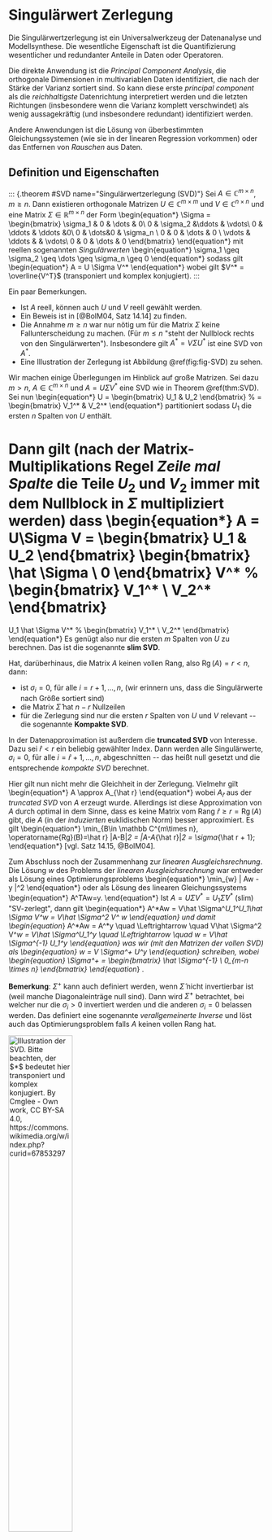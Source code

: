 # Singul&auml;rwert Zerlegung

Die Singul&auml;rwertzerlegung ist ein Universalwerkzeug der Datenanalyse und
Modellsynthese. 
Die wesentliche Eigenschaft ist die Quantifizierung
wesentlicher und redundanter Anteile in Daten oder Operatoren. 

Die direkte Anwendung ist die *Principal Component Analysis*, die orthogonale Dimensionen in multivariablen Daten identifiziert, die nach der St&auml;rke der Varianz sortiert sind. So kann diese erste *principal component* als die *reichhaltigste* Datenrichtung interpretiert werden und die letzten Richtungen (insbesondere wenn die Varianz komplett verschwindet) als wenig aussagekr&auml;ftig (und insbesondere redundant) identifiziert werden.

Andere Anwendungen ist die L&ouml;sung von &uuml;berbestimmten
Gleichungssystemen (wie sie in der linearen Regression vorkommen) oder das
Entfernen von *Rauschen* aus Daten.

## Definition und Eigenschaften

::: {.theorem #SVD name="Singul&auml;rwertzerlegung (SVD)"}
Sei $A\in \mathbb C^{m\times n}$, $m\geq n$. Dann existieren orthogonale Matrizen $U \in \mathbb C^{m\times m}$ und $V\in \mathbb C^{n\times n}$ und eine Matrix $\Sigma \in \mathbb R^{m\times n}$ der Form
\begin{equation*}
\Sigma = 
\begin{bmatrix}
\sigma_1 & 0 & \dots & 0\\
0 & \sigma_2 &\ddots & \vdots\\
0 & \ddots & \ddots &0\\
  0 & \dots&0 & \sigma_n \\
  0 & 0 & \dots & 0 \\
  \vdots & \ddots &  & \vdots\\
  0 & 0 & \dots & 0
\end{bmatrix}
\end{equation*}
mit reellen sogenannten *Singul&auml;rwerten*
\begin{equation*}
\sigma_1 \geq \sigma_2 \geq \dots \geq \sigma_n \geq 0
\end{equation*}
sodass gilt
\begin{equation*}
A = U \Sigma V^*
\end{equation*}
wobei gilt $V^* = \overline{V^T}$ (transponiert und komplex konjugiert).
:::

Ein paar Bemerkungen. 

 * Ist $A$ reell, k&ouml;nnen auch $U$ und $V$ reell gew&auml;hlt werden.
 * Ein Beweis ist in [@BolM04, Satz 14.14] zu finden.
 * Die Annahme $m \geq n$ war nur n&ouml;tig um f&uuml;r die Matrix $\Sigma$ keine Fallunterscheidung zu machen. (F&uuml;r $m\leq n$ "steht der Nullblock rechts von den Singul&auml;rwerten"). Insbesondere gilt $A^* = V\Sigma U^*$ ist eine SVD von $A^*$.
 * Eine Illustration der Zerlegung ist Abbildung \@ref(fig:fig-SVD) zu sehen.

Wir machen einige &Uuml;berlegungen im Hinblick auf gro&szlig;e Matrizen. Sei dazu $m>n$, $A\in \mathbb C^{m\times n}$ und $A=U\Sigma V^*$ eine SVD wie in Theorem \@ref(thm:SVD). Sei nun
\begin{equation*}
U = \begin{bmatrix}
U_1 & U_2
\end{bmatrix}
% = \begin{bmatrix} V_1^* & V_2^*
\end{equation*}
partitioniert sodass $U_1$ die ersten $n$ Spalten von $U$ enth&auml;lt.

Dann gilt (nach der Matrix-Multiplikations Regel *Zeile mal Spalte* die Teile $U_2$ und $V_2$ immer mit dem Nullblock in $\Sigma$ multipliziert werden) dass
\begin{equation*}
A = U\Sigma V = 
\begin{bmatrix}
U_1 & U_2
\end{bmatrix}
\begin{bmatrix}
\hat \Sigma \\ 0
\end{bmatrix}
V^*
% \begin{bmatrix} V_1^* \\ V_2^* \end{bmatrix}
=
U_1 
\hat \Sigma
V^*
% \begin{bmatrix} V_1^* \\ V_2^* \end{bmatrix}
\end{equation*}
Es gen&uuml;gt also nur die ersten $m$ Spalten von $U$ zu berechnen. Das ist die sogenannte **slim SVD**.

Hat, dar&uuml;berhinaus, die Matrix $A$ keinen vollen Rang, also $\operatorname{Rg}(A) = r < n$, dann:

 * ist $\sigma_i=0$, f&uuml;r alle $i=r+1, \dotsc, n$, (wir erinnern uns, dass die Singul&auml;rwerte nach Gr&ouml;&szlig;e sortiert sind)
 * die Matrix $\hat \Sigma$ hat $n-r$ Nullzeilen
 * f&uuml;r die Zerlegung sind nur die ersten $r$ Spalten von $U$ und $V$ relevant -- die sogenannte **Kompakte SVD**.

In der Datenapproximation ist au&szlig;erdem die **truncated SVD** von Interesse. Dazu sei $\hat r<r$ ein beliebig gew&auml;hlter Index. Dann werden alle Singul&auml;rwerte,  $\sigma_i=0$, f&uuml;r alle $i=\hat r+1, \dotsc, n$, abgeschnitten -- das hei&szlig;t null gesetzt und die entsprechende *kompakte SVD* berechnet.

Hier gilt nun nicht mehr die Gleichheit in der Zerlegung. Vielmehr gilt 
\begin{equation*}
A \approx A_{\hat r}
\end{equation*}
wobei $A_{\hat r}$ aus der *truncated SVD* von $A$ erzeugt wurde. Allerdings ist diese Approximation von $A$ durch optimal in dem Sinne, dass es keine Matrix vom Rang $\hat r \geq r=\operatorname{Rg}(A)$ gibt, die $A$ (in der *induzierten* euklidischen Norm) besser approximiert. Es gilt
\begin{equation*}
\min_{B\in \mathbb C^{m\times n}, \operatorname{Rg}(B)=\hat r} \|A-B\|_2 = \|A-A_{\hat r}\|_2 = \sigma_{\hat r + 1};
\end{equation*}
[vgl. Satz 14.15, @BolM04].

Zum Abschluss noch der Zusammenhang zur *linearen Ausgleichsrechnung*.
Die L&ouml;sung $w$ des Problems der *linearen Ausgleichsrechnung* war entweder als L&ouml;sung eines Optimierungsproblems
\begin{equation*}
\min_{w} \| Aw - y \|^2
\end{equation*}
oder als L&ouml;sung des linearen Gleichungssystems
\begin{equation*}
A^TAw=y.
\end{equation*}
Ist $A=U\Sigma V^*=U_1\hat \Sigma V^*$ (slim) "SV-zerlegt", dann gilt
\begin{equation*}
A^*Aw = V\hat \Sigma^*U_1^*U_1\hat \Sigma V^*w = V\hat \Sigma^2 V^* w
\end{equation*}
und damit
\begin{equation*}
A^*Aw = A^*y \quad \Leftrightarrow \quad V\hat \Sigma^2 V^*w  = V\hat \Sigma^*U_1^*y \quad \Leftrightarrow \quad w = V\hat \Sigma^{-1} U_1^*y
\end{equation*}
was wir (mit den Matrizen der vollen SVD) als
\begin{equation*}
w = V \Sigma^+ U^*y
\end{equation*}
schreiben, wobei
\begin{equation*}
\Sigma^+ = \begin{bmatrix}
\hat \Sigma^{-1} \\ 0_{m-n \times n}
\end{bmatrix}
\end{equation*}
.

**Bemerkung**: $\Sigma^+$ kann auch definiert werden, wenn $\hat \Sigma$ nicht invertierbar ist (weil manche Diagonaleintr&auml;ge null sind). Dann wird $\hat \Sigma^+$ betrachtet, bei welcher nur die $\sigma_i>0$ invertiert werden und die anderen $\sigma_i=0$ belassen werden. Das definiert eine sogenannte *verallgemeinerte Inverse* und l&ouml;st auch das Optimierungsproblem falls $A$ keinen vollen Rang hat.

<div class="figure">
<img src="bilder/06_412px-Singular_value_decomposition_visualisation.svg.png" alt="Illustration der SVD. Bitte beachten, der $*$ bedeutet hier transponiert und komplex konjugiert. By Cmglee - Own work, CC BY-SA 4.0, https://commons.wikimedia.org/w/index.php?curid=67853297" width="50%" />
<p class="caption">(\#fig:fig-SVD)Illustration der SVD. Bitte beachten, der $*$ bedeutet hier transponiert und komplex konjugiert. By Cmglee - Own work, CC BY-SA 4.0, https://commons.wikimedia.org/w/index.php?curid=67853297</p>
</div>

## Numerische Berechnung

Die praktische Berechnung der Singul&auml;rwertzerlegung einer Matrix $A\in
\mathbb R^{m\times n}$ verlangt einen gesamten Grundkurs in *numerischer
Mathematik*. 

In direkter Weise k&ouml;nnten die Singul&auml;rwerte und --vektoren &uuml;ber
das Eigenwertproblem f&uuml;r $AA^T$ oder $A^TA$ bestimmt werden. 
Das ist nicht so schlecht, wie mit dem Argument, *dass sich mit dem
quadrieren der Matrizen auch die Konditionszahl quadriert*, gerne nahegelegt wird
^[denn die Kondition des Eigenwertproblems ist direkt proportional zur Kondition der Matrix; vgl.
[Satz 5.9, @RicW17]], da

 * wenn $n\ll m$ oder $m\ll n$, dann ist $A^TA$ oder $AA^T$ wesentlich kleiner
   als $A$
 * das Eigenwertproblem symmetrisch ist, was gut ausgenutzt werden kann
 * wenn $A$ sehr gross aber *d&uuml;nnbesetzt* (engl. *sparse*) ist, dann k&ouml;nnen die
   Eigenwerte durch effiziente *sparse matrix-vector* Multiplikationen
   angen&auml;hert werden
 * es k&ouml;nnen ohne weiteres nur eine Anzahl von Singul&auml;rwerten
   berechnet werden

sodass f&uuml;r *sparse* Matrizen diese Methode der de-facto Standard ist^[und
beispielsweise die Methode, die in
[`scipy.sparse.linalg.svd`](https://docs.scipy.org/doc/scipy/reference/generated/scipy.sparse.linalg.svds.html)
implementiert ist].

F&uuml;r normale Matrizen kommt jedoch der folgende Algorithmus, der mehrere
wunderbar effiziente Algorithmen elegant kombiniert besser in Betracht:

1. Betrachte 
   $$M=\begin{bmatrix} 0 & A \\ A^T & 0 \end{bmatrix} \in \mathbb R^{n+m \times n+m},$$
   deren positiven Eigenwerte mit
   den (positiven) Singul&auml;rwerten von $A$ &uuml;bereinstimmen.
2. Bringe $M$ durch *Householder transformationen* in *Hessenberg*-Form, also 
   $$ H = QMQ^T $$
   mit $Q$ orthogonal. Wegen Orthogonalit&auml;t ist das eine
   &Auml;hnlichkeitstransformation ($H$ hat die gleichen Eigenwerte wie $M$) und
   wegen Symmetrie von $M$ ist auch $H$ symmetrisch und damit *tridiagonal*.
3. Berechne die positiven Eigenwerte von $H$ mittels der *QR-Iteration*, die
   f&uuml;r *Hessenbergmatrizen* sehr effizient implementiert werden kann.


**Der Standard**^[z.B. die
[LAPACK routinen](https://www.netlib.org/lapack/lug/node53.html#3465), die die Basis bspw. von [`numpy.linalg.svd`](https://numpy.org/doc/stable/reference/generated/numpy.linalg.svd.html) aber auch von
Matlab's SVD ist] funktioniert wie folgt:

1. Berechne eine orthogonale Transformation auf eine *bidiagonale*
   $B=U_A^TAV_A$.
2. Berechne eine SVD von $B=U_B\Sigma V_B^T$ (das wird effizient mit einem
   [*divide and conquer* Algorithmus von Gu und Eisenstat](https://dl.acm.org/doi/10.1137/S0895479892241287) getan)
3. Erhalte die gesuchte SVD als $A=(U_AU_B)\Sigma (V_AV_B)^T$.

## Aufgaben

### Norm und Orthogonale Transformation

Sei $Q\in \mathbb R^{n\times n}$ eine orthogonale Matrix und sei $y\in \mathbb R^{n}$. Zeigen Sie, dass
\begin{equation*}
\|y\|^2 = \|Qy \|^2
\end{equation*}
gilt.

### Kleinste Quadrate und Mittelwert

Zeigen sie, dass der *kleinste Quadrate* Ansatz zur Approximation einer Datenwolke 
\begin{equation*}
(x_i, y_i), \quad i=1,2,\dotsc,N,
\end{equation*}
mittels einer konstanten Funktion $f(x)=w_1$ auf $w_1$ auf den Mittelwert der $y_i$ f&uuml;hrt.

### QR Zerlegung und Kleinstes Quadrate Problem 

Sei $A\in \mathbb R^{m,n}$, $m>n$, $A$ hat vollen Rank und sei
\begin{equation*}
\begin{bmatrix}
Q_1 & Q_2
\end{bmatrix}
\begin{bmatrix}
\hat R \\ 0
\end{bmatrix} = A
\end{equation*}
eine QR-Zerlegung von $A$ (d.h., dass $Q$ unit&auml;r ist und $\hat R$ eine (im
Falle, dass $A$ vollen Rang hat invertierbare) obere Dreiecksmatrix. Zeigen sie, dass die L&ouml;sung von
\begin{equation*}
\hat R w = Q_1^T y
\end{equation*}
ein kritischer Punkt (d.h. der Gradient $\nabla_w$ verschwindet) von
\begin{equation*}
w \mapsto \frac 12 \| Aw - y \|^2
\end{equation*}
ist, also $w=\hat R^{-1}Q_1^T y$ eine L&ouml;sung des Optimierungsproblems
darstellt. Vergleichen Sie mit der SVD L&ouml;sung aus der Vorlesung.

### Eigenwerte Symmetrischer Matrizen

Zeigen Sie, dass Eigenwerte symmetrischer reeller Matrizen $A\in \mathbb R^{n\times n}$ immer reell sind.

### Singul&auml;rwertzerlegung und Eigenwerte I

Zeigen Sie, dass die quadrierten Singul&auml;rwerte einer Matrix $A\in \mathbb R^{m\times n}$, $m>n$, genau die Eigenwerte der Matrix $A^TA$ sind und beschreiben Sie in welcher Beziehung sie mit den Eigenwerten von $AA^T$ stehen. **Hinweis**: hier ist "$m>n$" wichtig.

### Singul&auml;rwertzerlegung und Eigenwerte II

Weisen Sie nach, dass die positiven Eigenwerte von 
\begin{equation*}
\begin{bmatrix}
0 & A^T \\ A & 0
\end{bmatrix}
\end{equation*}
genau die *nicht-null* Singul&auml;rwerte von $A$ sind.

### Truncated SVD

 1. Berechnen und plotten sie die Singul&auml;rwerte einer $4000\times 1000$ Matrix mit zuf&auml;lligen Eintr&auml;gen und die einer Matrix mit "echten" Daten (hier Simulationsdaten einer Stroemungssimulation)^[ [Download bitte hier](https://cloud.tu-ilmenau.de/s/pAMyTmK5YA5t9dg) -- Achtung das sind 370MB].  Berechnen sie den Fehler der *truncated SVD* $\|A-A_{\hat r}\|$ f&uuml;r $\hat r = 10, 20, 40$ f&uuml;r beide Matrizen.
 1. Was l&auml;sst sich bez&uuml;glich einer Kompression der Daten mittels SVD f&uuml;r die beiden Matrizen sagen. (Vergleichen sie die plots der Singul&auml;rwerte und beziehen sie sich auf die gegebene Formel f&uuml;r die Differenz).
 1. F&uuml;r die "echten" Daten: Speichern sie die Faktoren der bei $\hat r=40$ abgeschnittenen SVD und vergleichen Sie den Speicherbedarf der Faktoren und der eigentlichen Matrix.

Beispielcode:


``` python
import numpy as np
import scipy.linalg as spla
import matplotlib.pyplot as plt

randmat = np.random.randn(4000, 1000)

rndU, rndS, rndV = spla.svd(randmat)

print('U-dims: ', rndU.shape)
print('V-dims: ', rndV.shape)
print('S-dims: ', rndS.shape)

plt.figure(1)
plt.semilogy(rndS, '.', label='Singulaerwerte (random Matrix)')

realdatamat = np.load('velfielddata.npy')

# # Das hier ist eine aufwaendige Operation
rlU, rlS, rlV = spla.svd(realdatamat, full_matrices=False)
# # auf keinen Fall `full_matrices=False` vergessen

print('U-dims: ', rlU.shape)
print('V-dims: ', rlV.shape)
print('S-dims: ', rlS.shape)

plt.figure(1)
plt.semilogy(rlS, '.', label='Singulaerwerte (Daten Matrix)')

plt.legend()
plt.show()
```

**Hinweis**: Es gibt viele verschiedene Normen f&uuml;r Vektoren und Matrizen. Sie d&uuml;rfen einfach mit `np.linalg.norm` arbeiten. Gerne aber mal in die Dokumentation schauen *welche* Norm berechnet wird.

